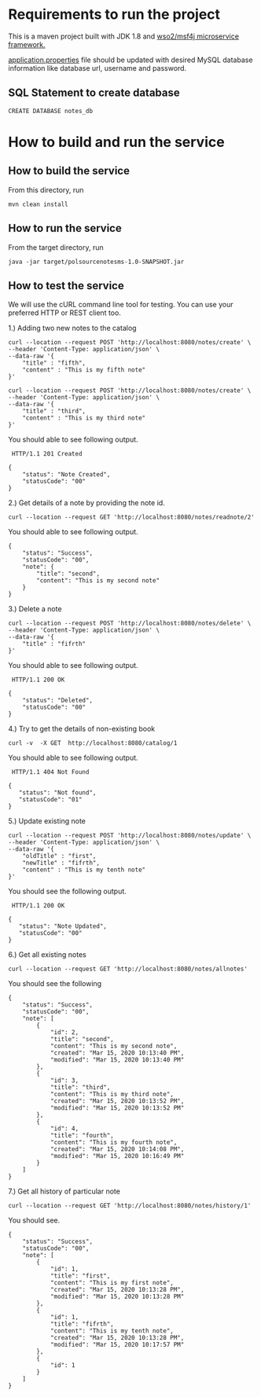 # Requirements to run the project
This is a maven project built with JDK 1.8 and [wso2/msf4j microservice framework.](https://github.com/wso2/msf4j)

[application.properties](https://github.com/MipoShow/Notes_Service/tree/master/src/main/resources) file should be updated with desired MySQL database information like database url, username and password.

## SQL Statement to create database

```
CREATE DATABASE notes_db
```


# How to build and run the service

## How to build the service

From this directory, run

```
mvn clean install
```

## How to run the service

From the target directory, run
```
java -jar target/polsourcenotesms-1.0-SNAPSHOT.jar
```

## How to test the service

We will use the cURL command line tool for testing. You can use your preferred HTTP or REST client too.


1.) Adding two new notes to the catalog 

``` 
curl --location --request POST 'http://localhost:8080/notes/create' \
--header 'Content-Type: application/json' \
--data-raw '{
	"title" : "fifth",
	"content" : "This is my fifth note"
}'
```

```
curl --location --request POST 'http://localhost:8080/notes/create' \
--header 'Content-Type: application/json' \
--data-raw '{
	"title" : "third",
	"content" : "This is my third note"
}'
```

You should able to see following output. 

```
 HTTP/1.1 201 Created
```
```
{
    "status": "Note Created",
    "statusCode": "00"
}
```

2.) Get details of a note by providing the note id. 

```
curl --location --request GET 'http://localhost:8080/notes/readnote/2'
```
You should able to see following output.

```
{
    "status": "Success",
    "statusCode": "00",
    "note": {
        "title": "second",
        "content": "This is my second note"
    }
}
```


3.) Delete a note 

```
curl --location --request POST 'http://localhost:8080/notes/delete' \
--header 'Content-Type: application/json' \
--data-raw '{
	"title" : "fifrth"
}'
```

You should able to see following output.
``` 
 HTTP/1.1 200 OK
``` 
```
{
    "status": "Deleted",
    "statusCode": "00"
}
```

4.) Try to get the details of non-existing book

``` 
curl -v  -X GET  http://localhost:8080/catalog/1
 ```
 
 You should able to see following output.
 
```  
 HTTP/1.1 404 Not Found
 ``` 
 ```
 {
    "status": "Not found",
    "statusCode": "01"
}
 ```

5.) Update existing note

```
curl --location --request POST 'http://localhost:8080/notes/update' \
--header 'Content-Type: application/json' \
--data-raw '{
	"oldTitle" : "first",
	"newTitle" : "fifrth",
	"content" : "This is my tenth note"
}'
```
You should see the following output.

```
 HTTP/1.1 200 OK
 ```
 ```
 {
    "status": "Note Updated",
    "statusCode": "00"
}
```

6.) Get all existing notes

```
curl --location --request GET 'http://localhost:8080/notes/allnotes'
```
You should see the following

```
{
    "status": "Success",
    "statusCode": "00",
    "note": [
        {
            "id": 2,
            "title": "second",
            "content": "This is my second note",
            "created": "Mar 15, 2020 10:13:40 PM",
            "modified": "Mar 15, 2020 10:13:40 PM"
        },
        {
            "id": 3,
            "title": "third",
            "content": "This is my third note",
            "created": "Mar 15, 2020 10:13:52 PM",
            "modified": "Mar 15, 2020 10:13:52 PM"
        },
        {
            "id": 4,
            "title": "fourth",
            "content": "This is my fourth note",
            "created": "Mar 15, 2020 10:14:08 PM",
            "modified": "Mar 15, 2020 10:16:49 PM"
        }
    ]
}
```
7.) Get all history of particular note
```
curl --location --request GET 'http://localhost:8080/notes/history/1'
```
You should see.

```
{
    "status": "Success",
    "statusCode": "00",
    "note": [
        {
            "id": 1,
            "title": "first",
            "content": "This is my first note",
            "created": "Mar 15, 2020 10:13:28 PM",
            "modified": "Mar 15, 2020 10:13:28 PM"
        },
        {
            "id": 1,
            "title": "fifrth",
            "content": "This is my tenth note",
            "created": "Mar 15, 2020 10:13:28 PM",
            "modified": "Mar 15, 2020 10:17:57 PM"
        },
        {
            "id": 1
        }
    ]
}
```

